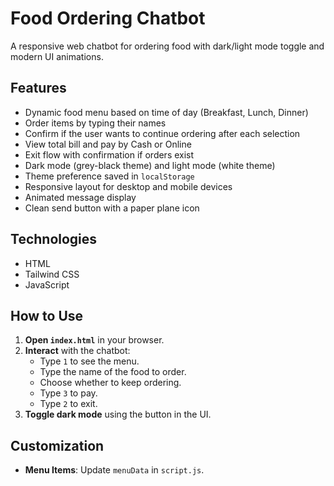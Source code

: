 # Food Ordering Chatbot

A responsive web chatbot for ordering food with dark/light mode toggle and modern UI animations.

## Features

- Dynamic food menu based on time of day (Breakfast, Lunch, Dinner)
- Order items by typing their names
- Confirm if the user wants to continue ordering after each selection
- View total bill and pay by Cash or Online
- Exit flow with confirmation if orders exist
- Dark mode (grey-black theme) and light mode (white theme)
- Theme preference saved in `localStorage`
- Responsive layout for desktop and mobile devices
- Animated message display
- Clean send button with a paper plane icon

## Technologies

- HTML
- Tailwind CSS
- JavaScript

## How to Use

1. **Open `index.html`** in your browser.
2. **Interact** with the chatbot:
   - Type `1` to see the menu.
   - Type the name of the food to order.
   - Choose whether to keep ordering.
   - Type `3` to pay.
   - Type `2` to exit.
3. **Toggle dark mode** using the button in the UI.

## Customization

- **Menu Items**: Update `menuData` in `script.js`.
<!-- - **Styling**: Adjust Tailwind classes or extend CSS for more themes. -->